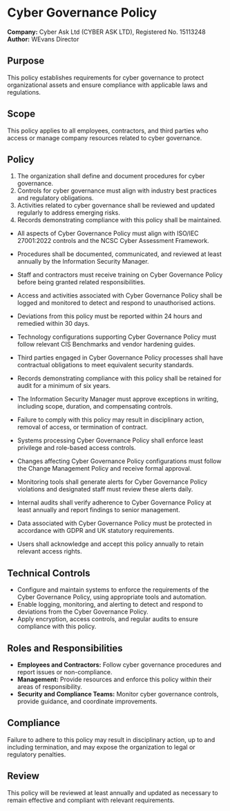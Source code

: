 # Cyber Governance Policy

**Company:** Cyber Ask Ltd (CYBER ASK LTD), Registered No. 15113248  
**Author:** WEvans Director

## Purpose

This policy establishes requirements for cyber governance to protect organizational assets and ensure compliance with applicable laws and regulations.

## Scope

This policy applies to all employees, contractors, and third parties who access or manage company resources related to cyber governance.

## Policy
1. The organization shall define and document procedures for cyber governance.
2. Controls for cyber governance must align with industry best practices and regulatory obligations.
3. Activities related to cyber governance shall be reviewed and updated regularly to address emerging risks.
4. Records demonstrating compliance with this policy shall be maintained.

- All aspects of Cyber Governance Policy must align with ISO/IEC 27001:2022 controls and the NCSC Cyber Assessment Framework.
- Procedures shall be documented, communicated, and reviewed at least annually by the Information Security Manager.
- Staff and contractors must receive training on Cyber Governance Policy before being granted related responsibilities.
- Access and activities associated with Cyber Governance Policy shall be logged and monitored to detect and respond to unauthorised actions.
- Deviations from this policy must be reported within 24 hours and remedied within 30 days.
- Technology configurations supporting Cyber Governance Policy must follow relevant CIS Benchmarks and vendor hardening guides.
- Third parties engaged in Cyber Governance Policy processes shall have contractual obligations to meet equivalent security standards.
- Records demonstrating compliance with this policy shall be retained for audit for a minimum of six years.
- The Information Security Manager must approve exceptions in writing, including scope, duration, and compensating controls.
- Failure to comply with this policy may result in disciplinary action, removal of access, or termination of contract.

- Systems processing Cyber Governance Policy shall enforce least privilege and role-based access controls.
- Changes affecting Cyber Governance Policy configurations must follow the Change Management Policy and receive formal approval.
- Monitoring tools shall generate alerts for Cyber Governance Policy violations and designated staff must review these alerts daily.
- Internal audits shall verify adherence to Cyber Governance Policy at least annually and report findings to senior management.
- Data associated with Cyber Governance Policy must be protected in accordance with GDPR and UK statutory requirements.
- Users shall acknowledge and accept this policy annually to retain relevant access rights.

## Technical Controls

- Configure and maintain systems to enforce the requirements of the Cyber Governance Policy, using appropriate tools and automation.
- Enable logging, monitoring, and alerting to detect and respond to deviations from the Cyber Governance Policy.
- Apply encryption, access controls, and regular audits to ensure compliance with this policy.

## Roles and Responsibilities

- **Employees and Contractors:** Follow cyber governance procedures and report issues or non-compliance.
- **Management:** Provide resources and enforce this policy within their areas of responsibility.
- **Security and Compliance Teams:** Monitor cyber governance controls, provide guidance, and coordinate improvements.

## Compliance

Failure to adhere to this policy may result in disciplinary action, up to and including termination, and may expose the organization to legal or regulatory penalties.

## Review

This policy will be reviewed at least annually and updated as necessary to remain effective and compliant with relevant requirements.
